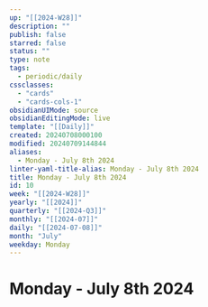 ```yaml
---
up: "[[2024-W28]]"
description: ""
publish: false
starred: false
status: ""
type: note
tags:
  - periodic/daily
cssclasses:
  - "cards"
  - "cards-cols-1"
obsidianUIMode: source
obsidianEditingMode: live
template: "[[Daily]]"
created: 20240708000100
modified: 20240709144844
aliases:
  - Monday - July 8th 2024
linter-yaml-title-alias: Monday - July 8th 2024
title: Monday - July 8th 2024
id: 10
week: "[[2024-W28]]"
yearly: "[[2024]]"
quarterly: "[[2024-Q3]]"
monthly: "[[2024-07]]"
daily: "[[2024-07-08]]"
month: "July"
weekday: Monday
---
```


# Monday - July 8th 2024
